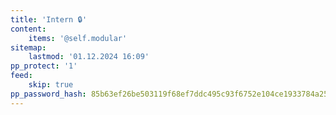 ```yaml
---
title: 'Intern 🔒'
content:
    items: '@self.modular'
sitemap:
    lastmod: '01.12.2024 16:09'
pp_protect: '1'
feed:
    skip: true
pp_password_hash: 85b63ef26be503119f68ef7ddc495c93f6752e104ce1933784a25066695b4fe21353b739bc46b9ed446ec79861cc25cf3166817660ec2aafff5b174ebfff7824
---
```


